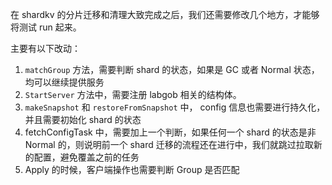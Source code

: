 在 shardkv 的分片迁移和清理大致完成之后，我们还需要修改几个地方，才能够将测试 run 起来。

主要有以下改动：

1. `matchGroup` 方法，需要判断 shard 的状态，如果是 GC 或者 Normal 状态，均可以继续提供服务
2. `StartServer` 方法中，需要注册 labgob 相关的结构体。
3. `makeSnapshot` 和 `restoreFromSnapshot` 中， config 信息也需要进行持久化，并且需要初始化 shard 的状态
4. fetchConfigTask 中，需要加上一个判断，如果任何一个 shard 的状态是非 Normal 的，则说明前一个 shard 迁移的流程还在进行中，我们就跳过拉取新的配置，避免覆盖之前的任务
5. Apply 的时候，客户端操作也需要判断 Group 是否匹配